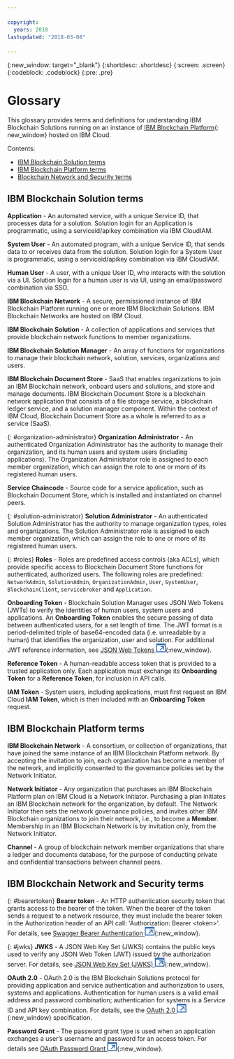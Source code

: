 ```yaml
---

copyright:
  years: 2018
lastupdated: "2018-03-08"

---
```


{:new_window: target="_blank"}
{:shortdesc: .shortdesc}
{:screen: .screen}
{:codeblock: .codeblock}
{:pre: .pre}

# Glossary
This glossary provides terms and definitions for understanding IBM Blockchain
Solutions running on an instance of [IBM Blockchain Platform](https://console.bluemix.net/docs/services/blockchain/index.html){: new_window}
hosted on IBM Cloud.

Contents:  
- [IBM Blockchain Solution terms](#ibm-blockchain-solutions-terms)
- [IBM Blockchain Platform terms](#ibm-blockchain-platform-terms)
- [Blockchain Network and Security terms](#blockchain-network-and-security-terms)

## IBM Blockchain Solution terms

**Application** - An automated service, with a unique Service ID, that processes
data for a solution. Solution login for an Application is programmatic, using a
serviceid/apikey combination via IBM CloudIAM.

**System User** - An automated program, with a unique Service ID, that sends data
to or receives data from the solution. Solution login for a System User is programmatic,
using a serviceid/apikey combination via IBM CloudIAM.

**Human User** - A user, with a unique User ID, who interacts with the solution
via a UI. Solution login for a human user is via UI, using an email/password
combination via SSO.

**IBM Blockchain Network** - A secure, permissioned instance of IBM Blockchain
Platform running one or more IBM Blockchain Solutions.
IBM Blockchain Networks are hosted on IBM Cloud.

**IBM Blockchain Solution** - A collection of
applications and services that provide blockchain network functions
to member organizations.

**IBM Blockchain Solution Manager** - An array of functions for organizations
to manage their blockchain network, solution, services, organizations and users.

**IBM Blockchain Document Store** - SaaS that enables organizations
to join an IBM Blockchain network, onboard users and solutions, and store and manage
documents. IBM Blockchain Document Store is a blockchain network application that
consists of a file storage service, a blockchain ledger service, and a solution manager
component. Within the context of IBM Cloud, Blockchain Document Store as a whole
is referred to as a service (SaaS).

{: #organization-administrator}
**Organization Administrator** - An authenticated Organization Administrator
has the authority to manage their organization, and its human users and system
users (including applications). The Organization Administrator role is assigned to
each member organization, which can assign the role to one or more of its registered
human users.

<!--
{: #service-administrator}
**Service Administrator** - An authenticated Service Administrator has the
authority to manage solutions and service applications only, on behalf of their
organization. The Service Administrator role is assigned to each member
organization, which can assign the role to one or more of its registered human users.
TBA - replace with Network Administrator? -->

**Service Chaincode** - Source code for a service application, such as Blockchain
Document Store, which is installed and instantiated on channel peers.

{: #solution-administrator}
**Solution Administrator** - An authenticated Solution Administrator has the
authority to manage organization types, roles and organizations. The Solution
Administrator role is assigned to each member organization, which can assign the
role to one or more of its registered human users.

{: #roles}
**Roles** - Roles are predefined access controls (aka ACLs), which provide specific
access to Blockchain Document Store functions for authenticated, authorized
users. The following roles are predefined: `NetworkAdmin`, `SolutionAdmin`,
`OrganizationAdmin`, `User`, `SystemUser`, `BlockchainClient`, `servicebroker`
and `Application`.

**Onboarding Token** - Blockchain Solution Manager uses JSON Web Tokens (JWTs) to
verify the identities of human users, system users and applications. An **Onboarding
Token** enables the secure passing of data between authenticated users, for a set
length of time. The JWT format is a period-delimited triple of base64-encoded data
(i.e. unreadable by a human) that identifies the organization, user and solution.
For additional JWT reference information, see [JSON Web
Tokens ![External link icon](images/launch-glyph.svg "External link icon")](https://jwt.io/introduction/){:new_window}.

**Reference Token** - A human-readable access token that
is provided to a trusted application only. Each application must exchange its
**Onboarding Token** for a **Reference Token**, for inclusion in API calls.

**IAM Token** - System users, including applications, must first request an IBM Cloud **IAM Token**, which is then included with an **Onboarding Token** request.

## IBM Blockchain Platform terms
**IBM Blockchain Network** - A consortium, or collection of organizations,
that have joined the same instance of an IBM Blockchain Platform network. By
accepting the invitation to join, each organization has become a member of the
network, and implicitly consented to the governance policies set by the Network
Initiator.

**Network Initiator** - Any organization that purchases an IBM Blockchain Platform
plan on IBM Cloud is a Network Initiator. Purchasing a plan initiates an
IBM Blockchain network for the organization, by default. The Network Initiator
then sets the network governance policies, and invites other IBM Blockchain
organizations to join their network, i.e., to become a **Member**. Membership
in an IBM Blockchain Network is by invitation only, from the Network Initiator.

**Channel** - A group of blockchain network member organizations that
share a ledger and documents database, for the purpose of conducting
private and confidential transactions between channel peers.

## IBM Blockchain Network and Security terms

{: #bearertoken}
**Bearer token** - An HTTP authentication security token that
grants access to the bearer of the token. When the bearer of the token sends a
request to a network resource, they must include the bearer token in the
Authorization header of an API call: 'Authorization: Bearer &lt;token&gt;'.
For details, see [Swagger Bearer Authentication ![External link icon](images/launch-glyph.svg "External link icon")](https://swagger.io/docs/specification/authentication/bearer-authentication/){:new_window}.

{: #jwks}
**JWKS** - A JSON Web Key Set (JWKS) contains the public keys used to verify any
JSON Web Token (JWT) issued by the authorization server. For details, see
[JSON Web Key Set (JWKS) ![External link icon](images/launch-glyph.svg "External link
icon")](https://auth0.com/docs/jwks){:new_window}.

**OAuth 2.0** - OAuth 2.0 is the IBM Blockchain Solutions protocol for providing
application and service authentication and authorization to users, systems and
applications. Authentication for human users is a valid email address and
password combination; authentication for systems is a Service ID and API key
combination. For details, see
the [OAuth 2.0 ![External link icon](images/launch-glyph.svg "External link icon")](https://oauth.net/2/){:new_window} specification.

**Password Grant** - The password grant type is used when an application exchanges
a user’s username and password for an access token. For details see
[OAuth Password Grant ![External link icon](images/launch-glyph.svg "External link icon")](https://www.oauth.com/oauth2-servers/access-tokens/password-grant/){:new_window}.
